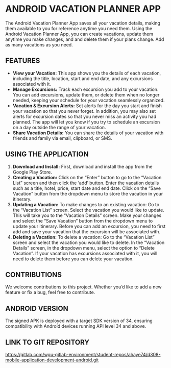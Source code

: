 # ANDROID VACATION PLANNER APP

The Android Vacation Planner App saves all your vacation details, making them available to you for reference anytime you need them. Using the Android Vacation Planner App, you can create vacations, update them anytime you make changes, and and delete them if your plans change.  Add as many vacations as you need.

## FEATURES

- **View your Vacation:** This app shows you the details of each vacation, including the title, location, start and end date, and any excursions associated with it.
- **Manage Excursions:** Track each excursion you add to your vacation. You can add excursions, update them, or delete them when no longer needed, keeping your schedule for your vacation seamlessly organized.
- **Vacation & Excursion Alerts:** Set alerts for the day you start and finish your vacation so that you never forget. In addition, you may also set alerts for excursion dates so that you never miss an activity you had planned. The app will let you know if you try to schedule an excursion on a day outside the range of your vacation.
- **Share Vacation Details:** You can share the details of your vacation with friends and family via email, clipboard, or SMS.

## USING THE APPLICATION

1. **Download and Install:** First, download and install the app from the Google Play Store.
2. **Creating a Vacation:** Click on the “Enter” button to go to the “Vacation List” screen and then click the ‘add’ button.  Enter the vacation details such as a title, hotel, price, start date and end date.  Click on the “Save Vacation” button from the dropdown menu to store the vacation in your itinerary.
3. **Updating a Vacation:** To make changes to an existing vacation: Go to the “Vacation List” screen. Select the vacation you would like to update.  This will take you to the “Vacation Details” screen.  Make your changes and select the “Save Vacation” button from the dropdown menu to update your itinerary.  Before you can add an excursion, you need to first add and save your vacation that the excursion will be associated with.
4. **Deleting a Vacation:** To delete a vacation: Go to the “Vacation List” screen and select the vacation you would like to delete.  In the “Vacation Details” screen, in the dropdown menu, select the option to “Delete Vacation”. If your vacation has excursions associated with it, you will need to delete them before you can delete your vacation.

## CONTRIBUTIONS

We welcome contributions to this project. Whether you’d like to add a new feature or fix a bug, feel free to contribute.

## ANDROID VERSION

The signed APK is deployed with a target SDK version of 34, ensuring compatibility with Android devices running API level 34 and above.

## LINK TO GIT REPOSITORY

https://gitlab.com/wgu-gitlab-environment/student-repos/ahaye74/d308-mobile-application-development-android.git
